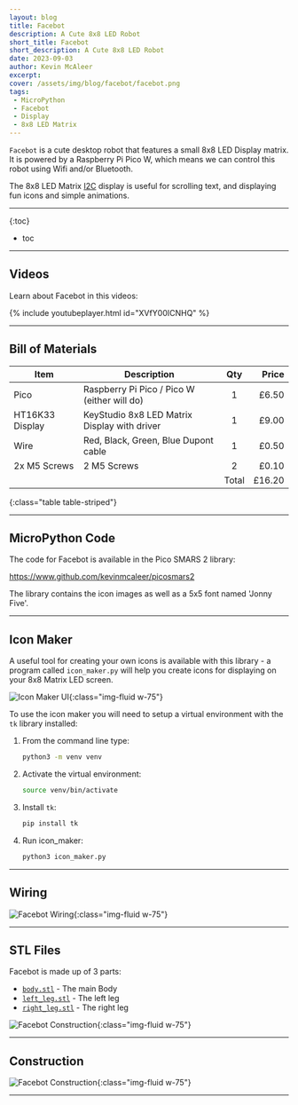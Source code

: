 ```yaml
---
layout: blog
title: Facebot
description: A Cute 8x8 LED Robot
short_title: Facebot
short_description: A Cute 8x8 LED Robot
date: 2023-09-03
author: Kevin McAleer
excerpt: 
cover: /assets/img/blog/facebot/facebot.png
tags: 
 - MicroPython
 - Facebot
 - Display
 - 8x8 LED Matrix
---
```


`Facebot` is a cute desktop robot that features a small 8x8 LED Display matrix. It is powered by a Raspberry Pi Pico W, which means we can control this robot using Wifi and/or Bluetooth.

The 8x8 LED Matrix [I2C](/resources/how_it_works/i2c) display is useful for scrolling text, and displaying fun icons and simple animations.

---

{:toc}
* toc

---

## Videos

Learn about Facebot in this videos:

{% include youtubeplayer.html id="XVfY00ICNHQ" %}

---

## Bill of Materials

Item            | Description                                  |  Qty  |  Price
----------------|----------------------------------------------|:-----:|------:
Pico            | Raspberry Pi Pico / Pico W (either will do)  |   1   |  £6.50
HT16K33 Display | KeyStudio 8x8 LED Matrix Display with driver |   1   |  £9.00
Wire            | Red, Black, Green, Blue Dupont cable         |   1   |  £0.50
2x M5 Screws    | 2 M5 Screws                                  |   2   |  £0.10
                |                                              | Total | £16.20
{:class="table table-striped"}

---

## MicroPython Code

The code for Facebot is available in the Pico SMARS 2 library:

<https://www.github.com/kevinmcaleer/picosmars2>

The library contains the icon images as well as a 5x5 font named 'Jonny Five'.

---

## Icon Maker

A useful tool for creating your own icons is available with this library - a program called `icon_maker.py` will help you create icons for displaying on your 8x8 Matrix LED screen.

![Icon Maker UI](/assets/img/blog/facebot/icon_maker.png){:class="img-fluid w-75"}

To use the icon maker you will need to setup a virtual environment with the `tk` library installed:

1. From the command line type:

    ```bash
    python3 -m venv venv
    ```

1. Activate the virtual environment:

    ```bash
    source venv/bin/activate
    ```

1. Install `tk`:

    ```bash
    pip install tk
    ```

1. Run icon_maker:

   ```bash
   python3 icon_maker.py
   ```
   
---

## Wiring

![Facebot Wiring](/assets/img/blog/facebot/wiring.png){:class="img-fluid w-75"}

---

## STL Files

Facebot is made up of 3 parts:

* [`body.stl`](/assets/stl/facebot/body.stl) - The main Body
* [`left_leg.stl`](/assets/stl/facebot/left_leg.stl) - The left leg
* [`right_leg.stl`](/assets/stl/facebot/right_leg.stl) - The right leg

![Facebot Construction](/assets/img/blog/facebot/facebot01.png){:class="img-fluid w-75"}

---

## Construction

![Facebot Construction](/assets/img/blog/facebot/facebot02.png){:class="img-fluid w-75"}

---
